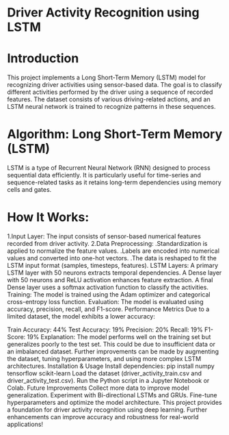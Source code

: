 # Driver Activity Recognition using LSTM
# Introduction
  This project implements a Long Short-Term Memory (LSTM) model for recognizing driver activities using sensor-based data. The goal is to classify different activities performed by the driver using a sequence of 
  recorded features. The dataset consists of various driving-related actions, and an LSTM neural network is trained to recognize patterns in these sequences.

# Algorithm: Long Short-Term Memory (LSTM)
  LSTM is a type of Recurrent Neural Network (RNN) designed to process sequential data efficiently. It is particularly useful for time-series and sequence-related tasks as it retains long-term dependencies using 
  memory cells and gates.

# How It Works:
  1.Input Layer: The input consists of sensor-based numerical features recorded from driver activity.
  2.Data Preprocessing:
     .Standardization is applied to normalize the feature values.
     .Labels are encoded into numerical values and converted into one-hot vectors.
    .The data is reshaped to fit the LSTM input format (samples, timesteps, features).
LSTM Layers:
A primary LSTM layer with 50 neurons extracts temporal dependencies.
A Dense layer with 50 neurons and ReLU activation enhances feature extraction.
A final Dense layer uses a softmax activation function to classify the activities.
Training: The model is trained using the Adam optimizer and categorical cross-entropy loss function.
Evaluation: The model is evaluated using accuracy, precision, recall, and F1-score.
Performance Metrics
Due to a limited dataset, the model exhibits a lower accuracy:

Train Accuracy: 44%
Test Accuracy: 19%
Precision: 20%
Recall: 19%
F1-Score: 19%
Explanation:
The model performs well on the training set but generalizes poorly to the test set.
This could be due to insufficient data or an imbalanced dataset.
Further improvements can be made by augmenting the dataset, tuning hyperparameters, and using more complex LSTM architectures.
Installation & Usage
Install dependencies:
pip install numpy tensorflow scikit-learn
Load the dataset (driver_activity_train.csv and driver_activity_test.csv).
Run the Python script in a Jupyter Notebook or Colab.
Future Improvements
Collect more data to improve model generalization.
Experiment with Bi-directional LSTMs and GRUs.
Fine-tune hyperparameters and optimize the model architecture.
This project provides a foundation for driver activity recognition using deep learning. Further enhancements can improve accuracy and robustness for real-world applications!
